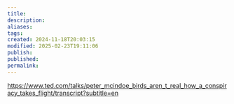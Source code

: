 ```yaml
---
title: 
description: 
aliases: 
tags: 
created: 2024-11-18T20:03:15
modified: 2025-02-23T19:11:06
publish: 
published: 
permalink: 
---
```



https://www.ted.com/talks/peter_mcindoe_birds_aren_t_real_how_a_conspiracy_takes_flight/transcript?subtitle=en
